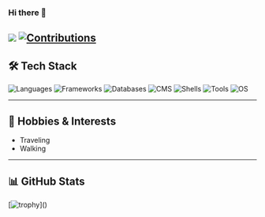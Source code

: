 ### Hi there 👋

![](https://komarev.com/ghpvc/?username=your-github-username)
[![Contributions](https://badgen.org/img/qiita/koki_develop/contributions?style=plastic)](https://qiita.com/koki_develop)
---

## 🛠 Tech Stack

![Languages](https://img.shields.io/badge/Languages-Python%20%7C%20JavaScript%20%7C%20PHP%20%7C%20C%20%7C%20C++%20%7C%20Java%20%7C%20HTML%20%7C%20CSS-blue)
![Frameworks](https://img.shields.io/badge/Frameworks-React%20%7C%20GatsbyJS%20%7C%20Hugo%20%7C%20Bootstrap%20%7C%20Tailwind%20%7C%20jQuery-orange)
![Databases](https://img.shields.io/badge/Databases-MySQL%20%7C%20MariaDB-informational)
![CMS](https://img.shields.io/badge/CMS-WordPress-brightgreen)
![Shells](https://img.shields.io/badge/Shells-Bash%20%7C%20Zsh%20%7C%20Fish-lightgrey)
![Tools](https://img.shields.io/badge/Tools-Docker%20%7C%20Docker%20Compose%20%7C%20Git%20%7C%20GitHub%20%7C%20Firebase%20%7C%20Postman-informational)
![OS](https://img.shields.io/badge/OS-Ubuntu%20%7C%20Linux%20%7C%20macOS-lightgrey)

---

## 🎯 Hobbies & Interests
- Traveling  
- Walking

---

## 📊 GitHub Stats
[![trophy](https://github-profile-trophy.vercel.app/?username=010Ri&theme=dracula&column=3&margin-w=15&margin-h=15&no-frame=true&rank=-C,-?)]()
